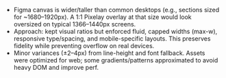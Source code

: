 - Figma canvas is wider/taller than common desktops (e.g., sections sized for ~1680–1920px). A 1:1 Pixelay overlay at that size would look oversized on typical 1366–1440px screens.
- Approach: kept visual ratios but enforced fluid, capped widths (max-w), responsive type/spacing, and mobile-specific layouts. This preserves fidelity while preventing overflow on real devices.
- Minor variances (±2–4px) from line-height and font fallback. Assets were optimized for web; some gradients/patterns approximated to avoid heavy DOM and improve perf.
